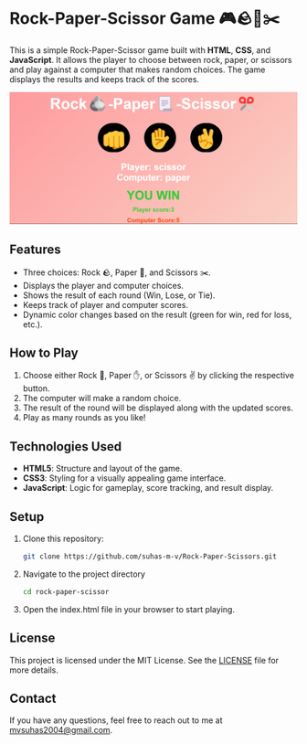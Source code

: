 # Rock-Paper-Scissor Game 🎮🪨📃✂️

This is a simple Rock-Paper-Scissor game built with **HTML**, **CSS**, and **JavaScript**. It allows the player to choose between rock, paper, or scissors and play against a computer that makes random choices. The game displays the results and keeps track of the scores.

![Rock-Paper-Scissor Game Screenshot](https://github.com/suhas-m-v/Rock-Paper-Scissors/blob/0aba5f57290c0d132234b20b2fe9b042f33fcf10/Screenshot%202024-10-13%20140706.png)

## Features

- Three choices: Rock 🪨, Paper 📃, and Scissors ✂️.
- Displays the player and computer choices.
- Shows the result of each round (Win, Lose, or Tie).
- Keeps track of player and computer scores.
- Dynamic color changes based on the result (green for win, red for loss, etc.).

## How to Play

1. Choose either Rock 👊, Paper ✋, or Scissors ✌️ by clicking the respective button.
2. The computer will make a random choice.
3. The result of the round will be displayed along with the updated scores.
4. Play as many rounds as you like!

## Technologies Used

- **HTML5**: Structure and layout of the game.
- **CSS3**: Styling for a visually appealing game interface.
- **JavaScript**: Logic for gameplay, score tracking, and result display.

## Setup

1. Clone this repository:
   ```bash
   git clone https://github.com/suhas-m-v/Rock-Paper-Scissors.git
2. Navigate to the project directory
   ```bash
   cd rock-paper-scissor
3. Open the index.html file in your browser to start playing.
   
## License

This project is licensed under the MIT License. See the [LICENSE](LICENSE) file for more details.

## Contact

If you have any questions, feel free to reach out to me at [mvsuhas2004@gmail.com](mailto:mvsuhas2004@gmail.com).
